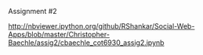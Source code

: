 Assignment #2

http://nbviewer.ipython.org/github/RShankar/Social-Web-Apps/blob/master/Christopher-Baechle/assig2/cbaechle_cot6930_assig2.ipynb
